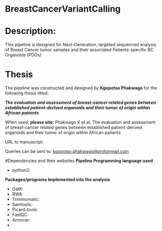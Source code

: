 # BreastCancerVariantCalling
# Description:
This pipeline is designed for Next-Generation, targeted sequenced analysis of Breast Cancer tumor samples and their associated Patients-specific BC Organoids (PDOs)
# Thesis
The pipeline was constructed and designed by **Kgopotso Phakwago** for the following thesis titled:

**_The evaluation and assessment of breast-cancer related genes between established patient-derived organoids and their tumor of origin within African patients_**

When used, **please site:** Phakwago K et al. The evaluation and assessment of breast-cancer related genes between established patient-derived organoids and their tumor of origin within African patients  

URL to manuscript:

Queries can be sent to: kgopotso.phakwago@protonmail.com

#Dependencies and their websites
**Pipeline Programming language used**
* python3: 

**Packages/programs Implemented into the analysis**
* GatK:
* BWA:
* Trimmomatic:
* Samtools:
* Picard-tools:
* FastQC:
* Annovar:
* 
